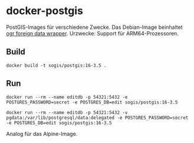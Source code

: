 # docker-postgis

PostGIS-Images für verschiedene Zwecke. Das Debian-Image beinhaltet [ogr foreign data wrapper](https://github.com/pramsey/pgsql-ogr-fdw). Urzwecke: Support für ARM64-Prozessoren.

## Build

```
docker build -t sogis/postgis:16-3.5 .
```

## Run

```
docker run --rm --name editdb -p 54321:5432 -e POSTGRES_PASSWORD=secret -e POSTGRES_DB=edit sogis/postgis:16-3.5
```

```
docker run --rm --name editdb -p 54321:5432 -v pgdata:/var/lib/postgresql/data:delegated -e POSTGRES_PASSWORD=secret -e POSTGRES_DB=edit sogis/postgis:16-3.5
```

Analog für das Alpine-Image.
